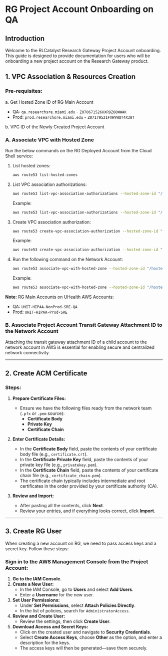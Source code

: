 # RG Project Account Onboarding on QA

## Introduction

Welcome to the RLCatalyst Research Gateway Project Account onboarding. This guide is designed to provide documentation for users who will be onboarding a new project account on the Research Gateway product.

## 1. VPC Association & Resources Creation

### Pre-requisites:

a. Get Hosted Zone ID of RG Main Account
   - QA: `qa.researchsre.miami.edu` - `Z070671526HXR9ZO8WWAK`
   - Prod: `prod.researchsre.miami.edu` - `Z07179521FVHYWQT4X38T`

b. VPC ID of the Newly Created Project Account

### A. Associate VPC with Hosted Zone

Run the below commands on the RG Deployed Account from the Cloud Shell service:

1. List hosted zones:
   ```sh
   aws route53 list-hosted-zones
   ```
2. List VPC association authorizations:
   ```sh
   aws route53 list-vpc-association-authorizations --hosted-zone-id "/hostedzone/<hostedzone-id>"
   ```
   Example:
   ```sh
   aws route53 list-vpc-association-authorizations --hosted-zone-id "/hostedzone/Z070671526HXR9ZO8WWAK"
   ```
3. Create VPC association authorization:
   ```sh
   aws route53 create-vpc-association-authorization --hosted-zone-id "/hostedzone/<hostedzone-id>" --vpc VPCRegion=us-east-1,VPCId=<vpc-id> --region us-east-1
   ```
   Example:
   ```sh
   aws route53 create-vpc-association-authorization --hosted-zone-id "/hostedzone/Z070671526HXR9ZO8WWAK" --vpc VPCRegion=us-east-1,VPCId=vpc-05ca88b256fe8b2fc --region us-east-1
   ```
4. Run the following command on the Network Account:
   ```sh
   aws route53 associate-vpc-with-hosted-zone --hosted-zone-id "/hostedzone/<hosted-zoneid>" --vpc VPCRegion=us-east-1,VPCId=<vpc-id> --region us-east-1
   ```
   Example:
   ```sh
   aws route53 associate-vpc-with-hosted-zone --hosted-zone-id "/hostedzone/Z070671526HXR9ZO8WWAK" --vpc VPCRegion=us-east-1,VPCId=vpc-05ca88b256fe8b2fc --region us-east-1
   ```

**Note:** RG Main Accounts on UHealth AWS Accounts:
   - QA: `UHIT-HIPAA-NonProd-SRE-QA`
   - Prod: `UHIT-HIPAA-Prod-SRE`

### B. Associate Project Account Transit Gateway Attachment ID to the Network Account

Attaching the transit gateway attachment ID of a child account to the network account in AWS is essential for enabling secure and centralized network connectivity.

---

## 2. Create ACM Certificate

### Steps:

1. **Prepare Certificate Files:**
   - Ensure we have the following files ready from the network team (`.pfx` or `.pem` source):
     - **Certificate Body**
     - **Private Key**
     - **Certificate Chain**

2. **Enter Certificate Details:**
   - In the **Certificate Body** field, paste the contents of your certificate body file (e.g., `certificate.crt`).
   - In the **Certificate Private Key** field, paste the contents of your private key file (e.g., `privatekey.pem`).
   - In the **Certificate Chain** field, paste the contents of your certificate chain file (e.g., `certificate_chain.pem`).
   - The certificate chain typically includes intermediate and root certificates in the order provided by your certificate authority (CA).

3. **Review and Import:**
   - After pasting all the contents, click **Next**.
   - Review your entries, and if everything looks correct, click **Import**.

---

## 3. Create RG User

When creating a new account on RG, we need to pass access keys and a secret key. Follow these steps:

### Sign in to the AWS Management Console from the Project Account:

1. **Go to the IAM Console.**
2. **Create a New User:**
   - In the IAM Console, go to **Users** and select **Add Users**.
   - Enter a **Username** for the new user.
3. **Set User Permissions:**
   - Under **Set Permissions**, select **Attach Policies Directly**.
   - In the list of policies, search for `AdministratorAccess`.
4. **Review and Create User:**
   - Review the settings, then click **Create User**.
5. **Download Access and Secret Keys:**
   - Click on the created user and navigate to **Security Credentials**.
   - Select **Create Access Keys**, choose **Other** as the option, and enter a description for the keys.
   - The access keys will then be generated—save them securely.

